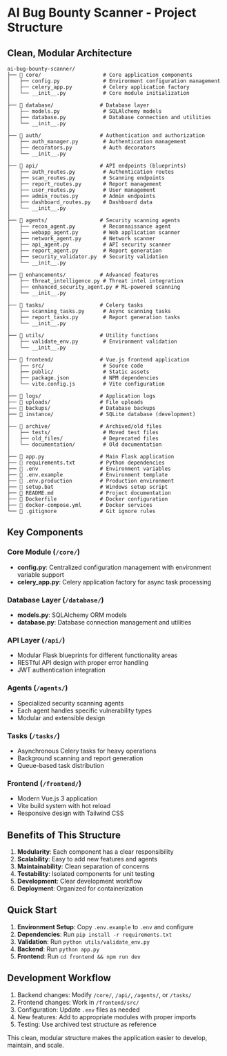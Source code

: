 # AI Bug Bounty Scanner - Project Structure

## Clean, Modular Architecture

```
ai-bug-bounty-scanner/
├── 📁 core/                    # Core application components
│   ├── config.py              # Environment configuration management
│   ├── celery_app.py          # Celery application factory
│   └── __init__.py            # Core module initialization
│
├── 📁 database/               # Database layer
│   ├── models.py              # SQLAlchemy models
│   ├── database.py            # Database connection and utilities
│   └── __init__.py
│
├── 📁 auth/                   # Authentication and authorization
│   ├── auth_manager.py        # Authentication management
│   ├── decorators.py          # Auth decorators
│   └── __init__.py
│
├── 📁 api/                    # API endpoints (blueprints)
│   ├── auth_routes.py         # Authentication routes
│   ├── scan_routes.py         # Scanning endpoints
│   ├── report_routes.py       # Report management
│   ├── user_routes.py         # User management
│   ├── admin_routes.py        # Admin endpoints
│   ├── dashboard_routes.py    # Dashboard data
│   └── __init__.py
│
├── 📁 agents/                 # Security scanning agents
│   ├── recon_agent.py         # Reconnaissance agent
│   ├── webapp_agent.py        # Web application scanner
│   ├── network_agent.py       # Network scanner
│   ├── api_agent.py           # API security scanner
│   ├── report_agent.py        # Report generation
│   ├── security_validator.py  # Security validation
│   └── __init__.py
│
├── 📁 enhancements/           # Advanced features
│   ├── threat_intelligence.py # Threat intel integration
│   ├── enhanced_security_agent.py # ML-powered scanning
│   └── __init__.py
│
├── 📁 tasks/                  # Celery tasks
│   ├── scanning_tasks.py      # Async scanning tasks
│   ├── report_tasks.py        # Report generation tasks
│   └── __init__.py
│
├── 📁 utils/                  # Utility functions
│   ├── validate_env.py        # Environment validation
│   └── __init__.py
│
├── 📁 frontend/               # Vue.js frontend application
│   ├── src/                   # Source code
│   ├── public/                # Static assets
│   ├── package.json           # NPM dependencies
│   └── vite.config.js         # Vite configuration
│
├── 📁 logs/                   # Application logs
├── 📁 uploads/                # File uploads
├── 📁 backups/                # Database backups
├── 📁 instance/               # SQLite database (development)
│
├── 📁 archive/                # Archived/old files
│   ├── tests/                 # Moved test files
│   ├── old_files/             # Deprecated files
│   └── documentation/         # Old documentation
│
├── 📄 app.py                  # Main Flask application
├── 📄 requirements.txt        # Python dependencies
├── 📄 .env                    # Environment variables
├── 📄 .env.example            # Environment template
├── 📄 .env.production         # Production environment
├── 📄 setup.bat               # Windows setup script
├── 📄 README.md               # Project documentation
├── 📄 Dockerfile              # Docker configuration
├── 📄 docker-compose.yml      # Docker services
└── 📄 .gitignore              # Git ignore rules
```

## Key Components

### Core Module (`/core/`)
- **config.py**: Centralized configuration management with environment variable support
- **celery_app.py**: Celery application factory for async task processing

### Database Layer (`/database/`)
- **models.py**: SQLAlchemy ORM models
- **database.py**: Database connection management and utilities

### API Layer (`/api/`)
- Modular Flask blueprints for different functionality areas
- RESTful API design with proper error handling
- JWT authentication integration

### Agents (`/agents/`)
- Specialized security scanning agents
- Each agent handles specific vulnerability types
- Modular and extensible design

### Tasks (`/tasks/`)
- Asynchronous Celery tasks for heavy operations
- Background scanning and report generation
- Queue-based task distribution

### Frontend (`/frontend/`)
- Modern Vue.js 3 application
- Vite build system with hot reload
- Responsive design with Tailwind CSS

## Benefits of This Structure

1. **Modularity**: Each component has a clear responsibility
2. **Scalability**: Easy to add new features and agents
3. **Maintainability**: Clean separation of concerns
4. **Testability**: Isolated components for unit testing
5. **Development**: Clear development workflow
6. **Deployment**: Organized for containerization

## Quick Start

1. **Environment Setup**: Copy `.env.example` to `.env` and configure
2. **Dependencies**: Run `pip install -r requirements.txt`
3. **Validation**: Run `python utils/validate_env.py`
4. **Backend**: Run `python app.py`
5. **Frontend**: Run `cd frontend && npm run dev`

## Development Workflow

1. Backend changes: Modify `/core/`, `/api/`, `/agents/`, or `/tasks/`
2. Frontend changes: Work in `/frontend/src/`
3. Configuration: Update `.env` files as needed
4. New features: Add to appropriate modules with proper imports
5. Testing: Use archived test structure as reference

This clean, modular structure makes the application easier to develop, maintain, and scale.
